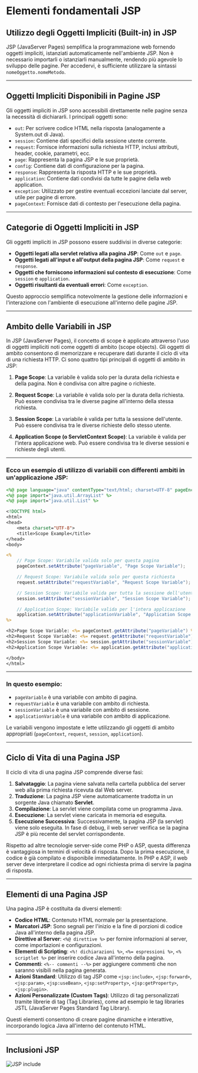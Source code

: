 # Elementi fondamentali JSP

## Utilizzo degli Oggetti Impliciti (Built-in) in JSP

JSP (JavaServer Pages) semplifica la programmazione web fornendo oggetti impliciti, istanziati automaticamente nell'ambiente JSP. Non è necessario importarli o istanziarli manualmente, rendendo più agevole lo sviluppo delle pagine. Per accedervi, è sufficiente utilizzare la sintassi `nomeOggetto.nomeMetodo`.

---

## Oggetti Impliciti Disponibili in Pagine JSP

Gli oggetti impliciti in JSP sono accessibili direttamente nelle pagine senza la necessità di dichiararli. I principali oggetti sono:

* `out`: Per scrivere codice HTML nella risposta (analogamente a System.out di Java).
* `session`: Contiene dati specifici della sessione utente corrente.
* `request`: Fornisce informazioni sulla richiesta HTTP, inclusi attributi, header, cookie, parametri, ecc.
* `page`: Rappresenta la pagina JSP e le sue proprietà.
* `config`: Contiene dati di configurazione per la pagina.
* `response`: Rappresenta la risposta HTTP e le sue proprietà.
* `application`: Contiene dati condivisi da tutte le pagine della web application.
* `exception`: Utilizzato per gestire eventuali eccezioni lanciate dal server, utile per pagine di errore.
* `pageContext`: Fornisce dati di contesto per l'esecuzione della pagina.

---

## Categorie di Oggetti Impliciti in JSP

Gli oggetti impliciti in JSP possono essere suddivisi in diverse categorie:

* **Oggetti legati alla servlet relativa alla pagina JSP**: Come `out` e `page`.
* **Oggetti legati all'input e all'output della pagina JSP**: Come `request` e `response`.
* **Oggetti che forniscono informazioni sul contesto di esecuzione**: Come `session` e `application`.
* **Oggetti risultanti da eventuali errori**: Come `exception`.

Questo approccio semplifica notevolmente la gestione delle informazioni e l'interazione con l'ambiente di esecuzione all'interno delle pagine JSP.

---

## Ambito delle Variabili in JSP

In JSP (JavaServer Pages), il concetto di scope è applicato attraverso l'uso di oggetti impliciti noti come oggetti di ambito (scope objects). Gli oggetti di ambito consentono di memorizzare e recuperare dati durante il ciclo di vita di una richiesta HTTP. Ci sono quattro tipi principali di oggetti di ambito in JSP:

1. **Page Scope**: La variabile è valida solo per la durata della richiesta e della pagina. Non è condivisa con altre pagine o richieste.

2. **Request Scope**: La variabile è valida solo per la durata della richiesta. Può essere condivisa tra le diverse pagine all'interno della stessa richiesta.

3. **Session Scope**: La variabile è valida per tutta la sessione dell'utente. Può essere condivisa tra le diverse richieste dello stesso utente.

4. **Application Scope (o ServletContext Scope)**: La variabile è valida per l'intera applicazione web. Può essere condivisa tra le diverse sessioni e richieste degli utenti.

---

### Ecco un esempio di utilizzo di variabili con differenti ambiti in un'applicazione JSP:

```jsp
<%@ page language="java" contentType="text/html; charset=UTF-8" pageEncoding="UTF-8"%>
<%@ page import="java.util.ArrayList" %>
<%@ page import="java.util.List" %>

<!DOCTYPE html>
<html>
<head>
    <meta charset="UTF-8">
    <title>Scope Example</title>
</head>
<body>

<%
    // Page Scope: Variabile valida solo per questa pagina
    pageContext.setAttribute("pageVariable", "Page Scope Variable");

    // Request Scope: Variabile valida solo per questa richiesta
    request.setAttribute("requestVariable", "Request Scope Variable");

    // Session Scope: Variabile valida per tutta la sessione dell'utente
    session.setAttribute("sessionVariable", "Session Scope Variable");

    // Application Scope: Variabile valida per l'intera applicazione
    application.setAttribute("applicationVariable", "Application Scope Variable");
%>

<h2>Page Scope Variable: <%= pageContext.getAttribute("pageVariable") %></h2>
<h2>Request Scope Variable: <%= request.getAttribute("requestVariable") %></h2>
<h2>Session Scope Variable: <%= session.getAttribute("sessionVariable") %></h2>
<h2>Application Scope Variable: <%= application.getAttribute("applicationVariable") %></h2>

</body>
</html>
```

---

### In questo esempio:

* `pageVariable` è una variabile con ambito di pagina.
* `requestVariable` è una variabile con ambito di richiesta.
* `sessionVariable` è una variabile con ambito di sessione.
* `applicationVariable` è una variabile con ambito di applicazione.

Le variabili vengono impostate e lette utilizzando gli oggetti di ambito appropriati (`pageContext`, `request`, `session`, `application`).

---

## Ciclo di Vita di una Pagina JSP

Il ciclo di vita di una pagina JSP comprende diverse fasi:

1. **Salvataggio**: La pagina viene salvata nella cartella pubblica del server web alla prima richiesta ricevuta dal Web server.
2. **Traduzione**: La pagina JSP viene automaticamente tradotta in un sorgente Java chiamato **Servlet**.
3. **Compilazione**: La servlet viene compilata come un programma Java.
4. **Esecuzione**: La servlet viene caricata in memoria ed eseguita.
5. **Esecuzione Successiva**: Successivamente, la pagina JSP (la servlet) viene solo eseguita. In fase di debug, il web server verifica se la pagina JSP è più recente del servlet corrispondente.

Rispetto ad altre tecnologie server-side come PHP o ASP, questa differenza è vantaggiosa in termini di velocità di risposta. Dopo la prima esecuzione, il codice è già compilato e disponibile immediatamente. In PHP e ASP, il web server deve interpretare il codice ad ogni richiesta prima di servire la pagina di risposta.

---

## Elementi di una Pagina JSP

Una pagina JSP è costituita da diversi elementi:

* **Codice HTML**: Contenuto HTML normale per la presentazione.
* **Marcatori JSP**: Sono segnali per l'inizio e la fine di porzioni di codice Java all'interno della pagina JSP.
* **Direttive al Server**: `<%@ direttive %>` per fornire informazioni al server, come importazioni e configurazioni.
* **Elementi di Scripting**: `<%! dichiarazioni %>`, `<%= espressioni %>`, `<% scriptlet %>` per inserire codice Java all'interno della pagina.
* **Commenti**: `<%-- commenti --%>` per aggiungere commenti che non saranno visibili nella pagina generata.
* **Azioni Standard**: Utilizzo di tag JSP come `<jsp:include>`, `<jsp:forward>`, `<jsp:param>`, `<jsp:useBean>`, `<jsp:setProperty>`, `<jsp:getProperty>`, `<jsp:plugin>`.
* **Azioni Personalizzate (Custom Tags)**: Utilizzo di tag personalizzati tramite librerie di tag (Tag Libraries), come ad esempio le tag libraries JSTL (JavaServer Pages Standard Tag Library).

Questi elementi consentono di creare pagine dinamiche e interattive, incorporando logica Java all'interno del contenuto HTML.

---

## Inclusioni JSP

![JSP include](https://raw.githubusercontent.com/maboglia/CorsoJava/master/appunti/img/prj_JSP_schema_inclusioni.png)